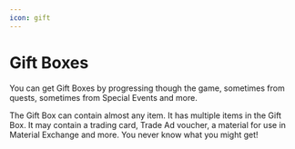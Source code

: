 ```yaml
---
icon: gift
---
```


# Gift Boxes

You can get Gift Boxes by progressing though the game, sometimes from quests, sometimes from Special Events and more.

The Gift Box can contain almost any item. It has multiple items in the Gift Box. It may contain a trading card, Trade Ad voucher, a material for use in Material Exchange and more. You never know what you might get!
